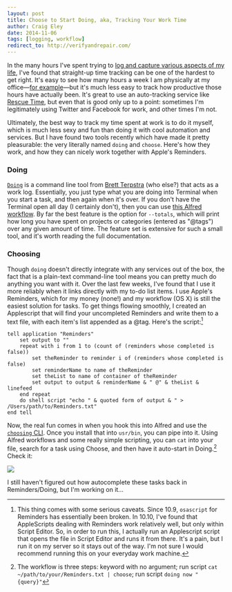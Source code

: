 ```yaml
---  
layout: post 
title: Choose to Start Doing, aka, Tracking Your Work Time
author: Craig Eley 
date: 2014-11-06
tags: [logging, workflow]
redirect_to: http://verifyandrepair.com/
---
```


In the many hours I've spent trying to [log and capture various aspects of my life](http://craigeley.com/tagged/logging/), I've found that straight-up time tracking can be one of the hardest to get right. It's easy to see how many hours a week I am physically at my office—[for example](http://d.pr/i/1dAyN)—but it's much less easy to track how productive those hours have actually been. It's great to use an auto-tracking service like [Rescue Time](https://www.rescuetime.com/), but even that is good only up to a point: sometimes I'm legitimately using Twitter and Facebook for work, and other times I'm not.

Ultimately, the best way to track my time spent at work is to do it myself, which is much less sexy and fun than doing it with cool automation and services. But I have found two tools recently which have made it pretty pleasurable: the very literally named `doing` and `choose`. Here's how they work, and how they can nicely work together with Apple's Reminders.

### Doing
[`Doing`](https://github.com/ttscoff/doing/) is a command line tool from [Brett Terpstra](http://brettterpstra.com/) (who else?) that acts as a work log. Essentially, you just type what you are doing into Terminal when you start a task, and then again when it's over. If you don't have the Terminal open all day (I certainly don't), then you can use [this Alfred workflow](http://www.evanlovely.com/blog/technology/alfred-for-terpstras-doing/). By far the best feature is the option for `--totals`, which will print how long you have spent on projects or categories (entered as "@tags") over any given amount of time. The feature set is extensive for such a small tool, and it's worth reading the full documentation.


### Choosing
Though `doing` doesn't directly integrate with any services out of the box, the fact that is a plain-text command-line tool means you can pretty much do anything you want with it. Over the last few weeks, I've found that I use it more reliably when it links directly with my to-do list items. I use Apple's Reminders, which for my money (none!) and my workflow (OS X) is still the easiest solution for tasks. To get things flowing smoothly, I created an Applescript that will find your uncompleted Reminders and write them to a text file, with each item's list appended as a @tag. Here's the script:[^141142255]

	tell application "Reminders"
		set output to ""
		repeat with i from 1 to (count of (reminders whose completed is false))
			set theReminder to reminder i of (reminders whose completed is false)
			set reminderName to name of theReminder
			set theList to name of container of theReminder
			set output to output & reminderName & " @" & theList & linefeed
		end repeat
		do shell script "echo " & quoted form of output & " > /Users/path/to/Reminders.txt"
	end tell

Now, the real fun comes in when you hook this into Alfred and use the [`choosing` CLI](http://tinyrobotsoftware.com/choose/). Once you install that into `usr/bin`, you can pipe into it. Using Alfred workflows and some really simple scripting, you can `cat` into your file, search for a task using Choose, and then have it auto-start in Doing.[^14116934] Check it:

![](http://d.pr/i/1hxHJ+)

I still haven't figured out how autocomplete these tasks back in Reminders/Doing, but I'm working on it...


[^141142255]: This thing comes with some serious caveats. Since 10.9, `osascript` for Reminders has essentially been  broken. In 10.10, I've found that AppleScripts dealing with Reminders work relatively well, but only within Script Editor. So, in order to run this, I actually run an Applescript script that opens the file in Script Editor and runs it from there. It's a pain, but I run it on my server so it stays out of the way. I'm not sure I would recommend running this on your everyday work machine.

[^14116934]: The workflow is three steps: keyword with no argument; run script `cat ~/path/to/your/Reminders.txt | choose`; run script `doing now "{query}"`
